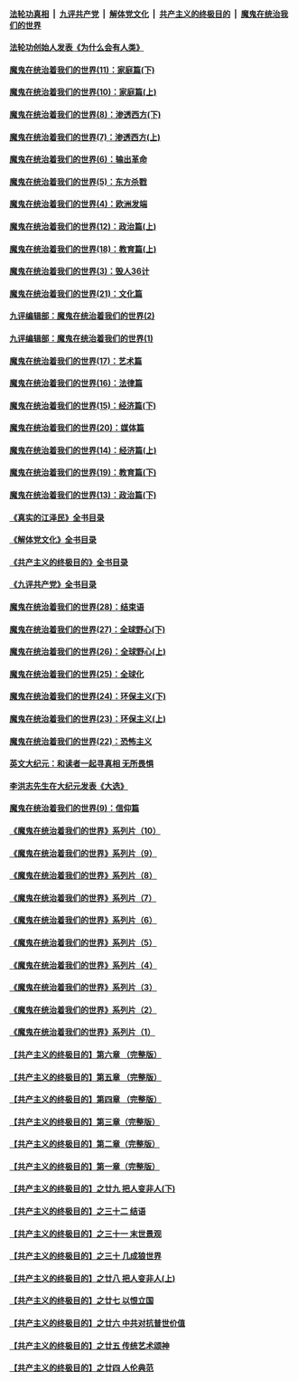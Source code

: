 ####  [法轮功真相](../../../../basic/blob/master/README.md?t=04160011) &nbsp;|&nbsp; [九评共产党](../../../../9ping.md/blob/master/README.md?t=04160011) &nbsp;|&nbsp; [解体党文化](../../../../jtdwh.md/blob/master/README.md?t=04160011)  &nbsp;|&nbsp; [共产主义的终极目的](../../../../gczydzjmd.md/blob/master/README.md?t=04160011) &nbsp;|&nbsp; [魔鬼在统治我们的世界](../../../../mgztzwmdsj.md/blob/master/README.md?t=04160011) 

#### [法轮功创始人发表《为什么会有人类》](../pages/nsc422/n13912117.md?t=04160011) 

#### [魔鬼在统治着我们的世界(11)：家庭篇(下)](../pages/nsc422/n10440961.md?t=04160011) 

#### [魔鬼在统治着我们的世界(10)：家庭篇(上)](../pages/nsc422/n10435448.md?t=04160011) 

#### [魔鬼在统治着我们的世界(8)：渗透西方(下)](../pages/nsc422/n10429603.md?t=04160011) 

#### [魔鬼在统治着我们的世界(7)：渗透西方(上)](../pages/nsc422/n10426013.md?t=04160011) 

#### [魔鬼在统治着我们的世界(6)：输出革命](../pages/nsc422/n10421536.md?t=04160011) 

#### [魔鬼在统治着我们的世界(5)：东方杀戮](../pages/nsc422/n10417707.md?t=04160011) 

#### [魔鬼在统治着我们的世界(4)：欧洲发端](../pages/nsc422/n10414890.md?t=04160011) 

#### [魔鬼在统治着我们的世界(12)：政治篇(上)](../pages/nsc422/n10444576.md?t=04160011) 

#### [魔鬼在统治着我们的世界(18)：教育篇(上)](../pages/nsc422/n10526970.md?t=04160011) 

#### [魔鬼在统治着我们的世界(3)：毁人36计](../pages/nsc422/n10411583.md?t=04160011) 

#### [魔鬼在统治着我们的世界(21)：文化篇](../pages/nsc422/n10597706.md?t=04160011) 

#### [九评编辑部：魔鬼在统治着我们的世界(2)](../pages/nsc422/n10410036.md?t=04160011) 

#### [九评编辑部：魔鬼在统治着我们的世界(1)](../pages/nsc422/n10406825.md?t=04160011) 

#### [魔鬼在统治着我们的世界(17)：艺术篇](../pages/nsc422/n10499093.md?t=04160011) 

#### [魔鬼在统治着我们的世界(16)：法律篇](../pages/nsc422/n10485969.md?t=04160011) 

#### [魔鬼在统治着我们的世界(15)：经济篇(下)](../pages/nsc422/n10469975.md?t=04160011) 

#### [魔鬼在统治着我们的世界(20)：媒体篇](../pages/nsc422/n10586579.md?t=04160011) 

#### [魔鬼在统治着我们的世界(14)：经济篇(上)](../pages/nsc422/n10457370.md?t=04160011) 

#### [魔鬼在统治着我们的世界(19)：教育篇(下)](../pages/nsc422/n10564808.md?t=04160011) 

#### [魔鬼在统治着我们的世界(13)：政治篇(下)](../pages/nsc422/n10448270.md?t=04160011) 

#### [《真实的江泽民》全书目录](../pages/nsc422/n13721399.md?t=04160011) 

#### [《解体党文化》全书目录](../pages/nsc422/n13721157.md?t=04160011) 

#### [《共产主义的终极目的》全书目录](../pages/nsc422/n13721048.md?t=04160011) 

#### [《九评共产党》全书目录](../pages/nsc422/n13708085.md?t=04160011) 

#### [魔鬼在统治着我们的世界(28)：结束语](../pages/nsc422/n10936246.md?t=04160011) 

#### [魔鬼在统治着我们的世界(27)：全球野心(下)](../pages/nsc422/n10928319.md?t=04160011) 

#### [魔鬼在统治着我们的世界(26)：全球野心(上)](../pages/nsc422/n10900318.md?t=04160011) 

#### [魔鬼在统治着我们的世界(25)：全球化](../pages/nsc422/n10788205.md?t=04160011) 

#### [魔鬼在统治着我们的世界(24)：环保主义(下)](../pages/nsc422/n10695307.md?t=04160011) 

#### [魔鬼在统治着我们的世界(23)：环保主义(上)](../pages/nsc422/n10688613.md?t=04160011) 

#### [魔鬼在统治着我们的世界(22)：恐怖主义](../pages/nsc422/n10614727.md?t=04160011) 

#### [英文大纪元：和读者一起寻真相 无所畏惧](../pages/nsc422/n12542027.md?t=04160011) 

#### [李洪志先生在大纪元发表《大选》](../pages/nsc422/n12534746.md?t=04160011) 

#### [魔鬼在统治着我们的世界(9)：信仰篇](../pages/nsc422/n10432159.md?t=04160011) 

#### [《魔鬼在统治着我们的世界》系列片（10）](../pages/nsc422/n12292670.md?t=04160011) 

#### [《魔鬼在统治着我们的世界》系列片（9）](../pages/nsc422/n12290859.md?t=04160011) 

#### [《魔鬼在统治着我们的世界》系列片（8）](../pages/nsc422/n12287445.md?t=04160011) 

#### [《魔鬼在统治着我们的世界》系列片（7）](../pages/nsc422/n12283425.md?t=04160011) 

#### [《魔鬼在统治着我们的世界》系列片（6）](../pages/nsc422/n12282314.md?t=04160011) 

#### [《魔鬼在统治着我们的世界》系列片（5）](../pages/nsc422/n12281419.md?t=04160011) 

#### [《魔鬼在统治着我们的世界》系列片（4）](../pages/nsc422/n12274024.md?t=04160011) 

#### [《魔鬼在统治着我们的世界》系列片（3）](../pages/nsc422/n12271322.md?t=04160011) 

#### [《魔鬼在统治着我们的世界》系列片（2）](../pages/nsc422/n12269049.md?t=04160011) 

#### [《魔鬼在统治着我们的世界》系列片（1）](../pages/nsc422/n12267575.md?t=04160011) 

#### [【共产主义的终极目的】第六章 （完整版）](../pages/nsc422/n11428913.md?t=04160011) 

#### [【共产主义的终极目的】第五章 （完整版）](../pages/nsc422/n11428912.md?t=04160011) 

#### [【共产主义的终极目的】第四章 （完整版）](../pages/nsc422/n11428907.md?t=04160011) 

#### [【共产主义的终极目的】第三章（完整版）](../pages/nsc422/n11428848.md?t=04160011) 

#### [【共产主义的终极目的】第二章（完整版）](../pages/nsc422/n11428831.md?t=04160011) 

#### [【共产主义的终极目的】第一章（完整版）](../pages/nsc422/n11417651.md?t=04160011) 

#### [【共产主义的终极目的】之廿九 把人变非人(下)](../pages/nsc422/n11344140.md?t=04160011) 

#### [【共产主义的终极目的】之三十二 结语](../pages/nsc422/n11360535.md?t=04160011) 

#### [【共产主义的终极目的】之三十一 末世景观](../pages/nsc422/n11351129.md?t=04160011) 

#### [【共产主义的终极目的】之三十 几成狼世界](../pages/nsc422/n11348280.md?t=04160011) 

#### [【共产主义的终极目的】之廿八 把人变非人(上)](../pages/nsc422/n11340492.md?t=04160011) 

#### [【共产主义的终极目的】之廿七 以恨立国](../pages/nsc422/n11336944.md?t=04160011) 

#### [【共产主义的终极目的】之廿六 中共对抗普世价值](../pages/nsc422/n11324785.md?t=04160011) 

#### [【共产主义的终极目的】之廿五 传统艺术颂神](../pages/nsc422/n11296396.md?t=04160011) 

#### [【共产主义的终极目的】之廿四 人伦典范](../pages/nsc422/n11296397.md?t=04160011) 

